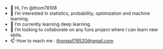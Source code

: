 - 👋 Hi, I’m @thom78108
- 👀 I’m interested in statistics, probability, optimization and machine learning.
- 🌱 I’m currently learning deep learning.
- 💞️ I’m looking to collaborate on any funs project where I can learn new skills.
- 📫 How to reach me : thomasf76520@gmail.com

<!---
thom78108/thom78108 is a ✨ special ✨ repository because its `README.md` (this file) appears on your GitHub profile.
You can click the Preview link to take a look at your changes.
--->
